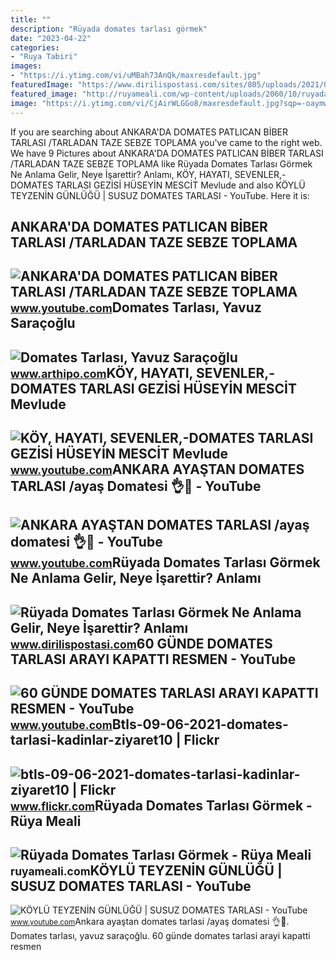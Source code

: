 ```yaml
---
title: ""
description: "Rüyada domates tarlası görmek"
date: "2023-04-22"
categories:
- "Ruya Tabiri"
images:
- "https://i.ytimg.com/vi/uMBah73AnQk/maxresdefault.jpg"
featuredImage: "https://www.dirilispostasi.com/sites/805/uploads/2021/05/12/ruyada-domates-tarlasi-gormek-ne-anlama-gelir-neye-isarettir2.jpg?"
featured_image: "http://ruyameali.com/wp-content/uploads/2060/10/ruyada-domates-tarlasi-gormek-1-810x540.jpg"
image: "https://i.ytimg.com/vi/CjAirWLGGo8/maxresdefault.jpg?sqp=-oaymwEmCIAKENAF8quKqQMa8AEB-AH-CYAC0AWKAgwIABABGEwgZSgxMA8=&amp;rs=AOn4CLApxWealZ7lT5gagIrQL_P6BO2PKQ"
---
```


If you are searching about ANKARA'DA DOMATES PATLICAN BİBER TARLASI /TARLADAN TAZE SEBZE TOPLAMA you've came to the right web. We have 9 Pictures about ANKARA'DA DOMATES PATLICAN BİBER TARLASI /TARLADAN TAZE SEBZE TOPLAMA like Rüyada Domates Tarlası Görmek Ne Anlama Gelir, Neye İşarettir? Anlamı, KÖY, HAYATI, SEVENLER,-DOMATES TARLASI GEZİSİ HÜSEYİN MESCİT Mevlude and also KÖYLÜ TEYZENİN GÜNLÜĞÜ | SUSUZ DOMATES TARLASI - YouTube. Here it is:

ANKARA'DA DOMATES PATLICAN BİBER TARLASI /TARLADAN TAZE SEBZE TOPLAMA
---------------------------------------------------------------------

 ![ANKARA'DA DOMATES PATLICAN BİBER TARLASI /TARLADAN TAZE SEBZE TOPLAMA](https://i.ytimg.com/vi/uMBah73AnQk/maxresdefault.jpg) <small>www.youtube.com</small>Domates Tarlası, Yavuz Saraçoğlu
--------------------------------

 ![Domates Tarlası, Yavuz Saraçoğlu](https://www.arthipo.com/image/cache/wkseller/1150/DSC04166-1000x1000.JPG) <small>www.arthipo.com</small>KÖY, HAYATI, SEVENLER,-DOMATES TARLASI GEZİSİ HÜSEYİN MESCİT Mevlude
--------------------------------------------------------------------

 ![KÖY, HAYATI, SEVENLER,-DOMATES TARLASI GEZİSİ HÜSEYİN MESCİT Mevlude](https://i.ytimg.com/vi/7gc46EtYLC0/maxresdefault.jpg) <small>www.youtube.com</small>ANKARA AYAŞTAN DOMATES TARLASI /ayaş Domatesi 👌🌹 - YouTube
----------------------------------------------------------

 ![ANKARA AYAŞTAN DOMATES TARLASI /ayaş domatesi 👌🌹 - YouTube](https://i.ytimg.com/vi/RupGyGST7Ec/hqdefault.jpg?sqp=-oaymwEmCOADEOgC8quKqQMa8AEB-AH-CYAC0AWKAgwIABABGGUgYygrMA8=&rs=AOn4CLCmfXtPOhmgvbRY_CspJnX5vVoyoQ) <small>www.youtube.com</small>Rüyada Domates Tarlası Görmek Ne Anlama Gelir, Neye İşarettir? Anlamı
---------------------------------------------------------------------

 ![Rüyada Domates Tarlası Görmek Ne Anlama Gelir, Neye İşarettir? Anlamı](https://www.dirilispostasi.com/sites/805/uploads/2021/05/12/ruyada-domates-tarlasi-gormek-ne-anlama-gelir-neye-isarettir2.jpg?) <small>www.dirilispostasi.com</small>60 GÜNDE DOMATES TARLASI ARAYI KAPATTI RESMEN - YouTube
-------------------------------------------------------

 ![60 GÜNDE DOMATES TARLASI ARAYI KAPATTI RESMEN - YouTube](https://i.ytimg.com/vi/CjAirWLGGo8/maxresdefault.jpg?sqp=-oaymwEmCIAKENAF8quKqQMa8AEB-AH-CYAC0AWKAgwIABABGEwgZSgxMA8=&rs=AOn4CLApxWealZ7lT5gagIrQL_P6BO2PKQ) <small>www.youtube.com</small>Btls-09-06-2021-domates-tarlasi-kadinlar-ziyaret10 | Flickr
-----------------------------------------------------------

 ![btls-09-06-2021-domates-tarlasi-kadinlar-ziyaret10 | Flickr](https://live.staticflickr.com/65535/51719934454_67c01bcf70_b.jpg) <small>www.flickr.com</small>Rüyada Domates Tarlası Görmek - Rüya Meali
------------------------------------------

 ![Rüyada Domates Tarlası Görmek - Rüya Meali](http://ruyameali.com/wp-content/uploads/2060/10/ruyada-domates-tarlasi-gormek-1-810x540.jpg) <small>ruyameali.com</small>KÖYLÜ TEYZENİN GÜNLÜĞÜ | SUSUZ DOMATES TARLASI - YouTube
--------------------------------------------------------

 ![KÖYLÜ TEYZENİN GÜNLÜĞÜ | SUSUZ DOMATES TARLASI - YouTube](https://i.ytimg.com/vi/PN4eDgz6HTA/maxresdefault.jpg) <small>www.youtube.com</small>Ankara ayaştan domates tarlasi /ayaş domatesi 👌🌹. Domates tarlası, yavuz saraçoğlu. 60 günde domates tarlasi arayi kapatti resmen
